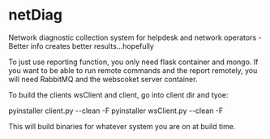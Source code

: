 # netDiag
Network diagnostic collection system for helpdesk and network operators - Better info creates better results...hopefully

To just use reporting function, you only need flask container and mongo.  If you want to be able to run remote commands and the report remotely, you will need RabbitMQ and the webscoket server container.

To build the clients wsClient and client, go into client dir and tyoe:

pyinstaller client.py --clean -F
pyinstaller wsClient.py --clean -F

This will build binaries for whatever system you are on at build time.
